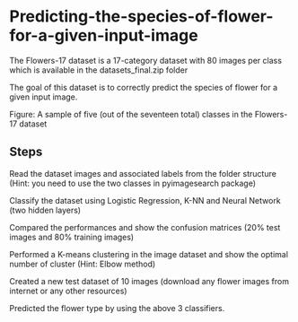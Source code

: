 # Predicting-the-species-of-flower-for-a-given-input-image

The Flowers-17 dataset is a 17-category dataset with 80 images per class which is available in the datasets_final.zip folder

The goal of this dataset is to correctly predict the species of flower for a given input image.

Figure: A sample of five (out of the seventeen total) classes in the Flowers-17 dataset

## Steps

Read the dataset images and associated labels from the folder structure (Hint: you need to use the two classes in pyimagesearch package)

Classify the dataset using Logistic Regression, K-NN and Neural Network (two hidden layers)

Compared the performances and show the confusion matrices (20% test images and 80% training images)

Performed a K-means clustering in the image dataset and show the optimal number of cluster (Hint: Elbow method)

Created a new test dataset of 10 images (download any flower images from internet or any other resources)

Predicted the flower type by using the above 3 classifiers.
